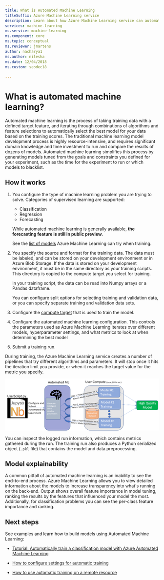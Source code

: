 ```yaml
---
title: What is Automated Machine Learning
titleSuffix: Azure Machine Learning service
description: Learn about how Azure Machine Learning service can automatically pick an algorithm for you, and generate a model from it to save you time by using the parameters and criteria you provide to select the best algorithm for your model.
services: machine-learning
ms.service: machine-learning
ms.component: core
ms.topic: conceptual
ms.reviewer: jmartens
author: nacharya1
ms.author: nilesha
ms.date: 12/04/2018
ms.custom: seodec18

---
```


# What is automated machine learning?

Automated machine learning is the process of taking training data with a defined target feature, and iterating through combinations of algorithms and feature selections to automatically select the best model for your data based on the training scores. The traditional machine learning model development process is highly resource-intensive, and requires significant domain knowledge and time investment to run and compare the results of dozens of models. Automated machine learning simplifies this process by generating models tuned from the goals and constraints you defined for your experiment, such as the time for the experiment to run or which models to blacklist.

## How it works

1. You configure the type of machine learning problem you are trying to solve. Categories of supervised learning are supported:
   + Classification
   + Regression
   + Forecasting

   While automated machine learning is generally available, **the forecasting feature is still in public preview.**

   See the [list of models](how-to-configure-auto-train.md#select-your-experiment-type) Azure Machine Learning can try when training.

1. You specify the source and format for the training data. The data must be labeled, and can be stored on your development environment or in Azure Blob Storage. If the data is stored on your development environment, it must be in the same directory as your training scripts. This directory is copied to the compute target you select for training.

    In your training script, the data can be read into Numpy arrays or a Pandas dataframe.

    You can configure split options for selecting training and validation data, or you can specify separate training and validation data sets.

1. Configure the [compute target](how-to-set-up-training-targets.md) that is used to train the model.

1. Configure the automated machine learning configuration. This controls the parameters used as Azure Machine Learning iterates over different models, hyperparameter settings, and what metrics to look at when determining the best model 

1. Submit a training run.

During training, the Azure Machine Learning service creates a number of pipelines that try different algorithms and parameters. It will stop once it hits the iteration limit you provide, or when it reaches the target value for the metric you specify.

[ ![Automated Machine learning](./media/how-to-automated-ml/automated-machine-learning.png) ](./media/how-to-automated-ml/automated-machine-learning.png#lightbox)

You can inspect the logged run information, which contains metrics gathered during the run. The training run also produces a Python serialized object (`.pkl` file) that contains the model and data preprocessing.

## Model explainability

A common pitfall of automated machine learning is an inability to see the end-to-end process. Azure Machine Learning allows you to view detailed information about the models to increase transparency into what's running on the back-end. Output shows overall feature importance in model tuning, ranking the results by the features that influenced your model the most. Additionally, for classification problems you can see the per-class feature importance and ranking.

## Next steps

See examples and learn how to build models using Automated Machine Learning:

+ [Tutorial: Automatically train a classification model with Azure Automated Machine Learning](tutorial-auto-train-models.md)

+ [How to configure settings for automatic training](how-to-configure-auto-train.md)

+ [How to use automatic training on a remote resource](how-to-auto-train-remote.md) 
